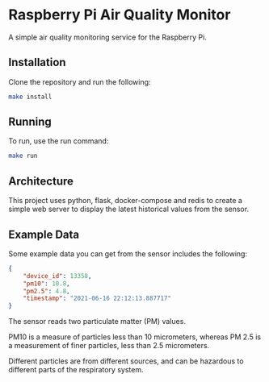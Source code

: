 # Raspberry Pi Air Quality Monitor
A simple air quality monitoring service for the Raspberry Pi.

## Installation
Clone the repository and run the following:
```bash
make install
```

## Running
To run, use the run command:
```bash
make run
```

## Architecture
This project uses python, flask, docker-compose and redis to create a simple web server to display the latest historical values from the sensor.

## Example Data
Some example data you can get from the sensor includes the following:

```json
{
    "device_id": 13358,
    "pm10": 10.8,
    "pm2.5": 4.8,
    "timestamp": "2021-06-16 22:12:13.887717"
}
```

The sensor reads two particulate matter (PM) values.

PM10 is a measure of particles less than 10 micrometers, whereas PM 2.5 is a measurement of finer particles, less than 2.5 micrometers.

Different particles are from different sources, and can be hazardous to different parts of the respiratory system.
